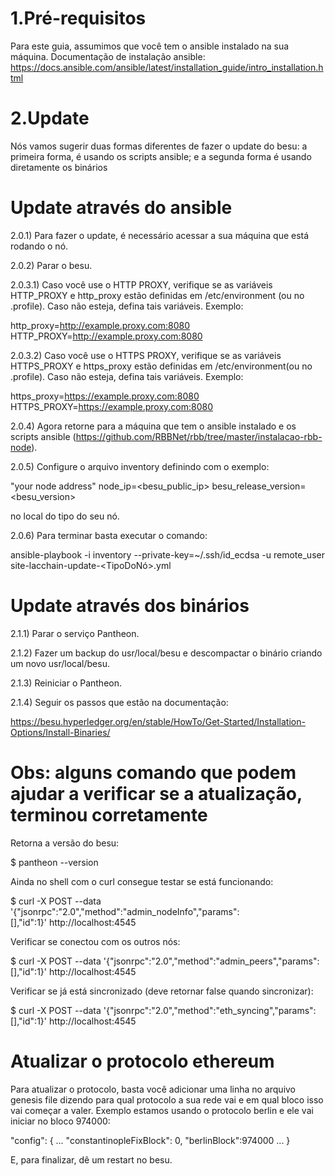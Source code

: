 


# 1.Pré-requisitos 
Para este guia, assumimos que você tem o ansible instalado na sua máquina.
Documentação de instalação ansible: https://docs.ansible.com/ansible/latest/installation_guide/intro_installation.html

# 2.Update

Nós vamos sugerir duas formas diferentes de fazer o update do  besu: a primeira forma, é usando os scripts ansible; e a segunda forma é usando diretamente os binários 

# Update através do ansible 

2.0.1) Para fazer o update, é necessário acessar a sua máquina que está rodando o nó.

2.0.2) Parar o besu.

2.0.3.1) Caso você use o HTTP PROXY, verifique se as variáveis HTTP_PROXY e http_proxy estão definidas em /etc/environment (ou no .profile). Caso não esteja, defina tais variáveis. Exemplo:

http_proxy=http://example.proxy.com:8080
HTTP_PROXY=http://example.proxy.com:8080

2.0.3.2) Caso você use o HTTPS PROXY, verifique se as variáveis HTTPS_PROXY e https_proxy estão definidas em /etc/environment(ou no .profile). Caso não esteja, defina tais variáveis. Exemplo: 

https_proxy=https://example.proxy.com:8080
HTTPS_PROXY=https://example.proxy.com:8080

2.0.4) Agora retorne para a máquina que tem o ansible instalado e os scripts ansible (https://github.com/RBBNet/rbb/tree/master/instalacao-rbb-node).

2.0.5) Configure o arquivo inventory definindo com o exemplo:

"your node address"  node_ip=<besu_public_ip>  besu_release_version=<besu_version>
 
no local do tipo do seu nó.
 
2.0.6) Para terminar basta executar o comando:
 
ansible-playbook -i inventory --private-key=~/.ssh/id_ecdsa -u remote_user site-lacchain-update-<TipoDoNó>.yml 

# Update através dos binários 

2.1.1) Parar o serviço Pantheon.

2.1.2) Fazer um backup do usr/local/besu e descompactar o binário criando um  novo usr/local/besu.

2.1.3) Reiniciar o Pantheon.

2.1.4) Seguir os passos que estão na documentação:

https://besu.hyperledger.org/en/stable/HowTo/Get-Started/Installation-Options/Install-Binaries/


# Obs: alguns comando que podem ajudar a verificar se a atualização, terminou corretamente 

Retorna a versão do besu:

$ pantheon --version

Ainda no shell com o curl consegue testar se está funcionando:
 
$ curl -X POST --data '{"jsonrpc":"2.0","method":"admin_nodeInfo","params":[],"id":1}' http://localhost:4545
 
Verificar se conectou com os outros nós:
 
$ curl -X POST --data '{"jsonrpc":"2.0","method":"admin_peers","params":[],"id":1}' http://localhost:4545
 
Verificar se já está sincronizado (deve retornar false quando sincronizar):

$ curl -X POST --data '{"jsonrpc":"2.0","method":"eth_syncing","params":[],"id":1}' http://localhost:4545


# Atualizar o protocolo ethereum
Para atualizar o protocolo, basta você adicionar uma linha no arquivo genesis file dizendo para qual protocolo a sua rede vai e
em qual bloco isso vai começar a valer. Exemplo estamos usando o protocolo berlin e ele vai iniciar no bloco 974000:
 
"config": {
     ...
    "constantinopleFixBlock": 0,
    "berlinBlock":974000
    ...
}

E, para finalizar, dê um restart no besu.
